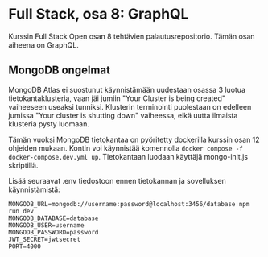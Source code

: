 # Full Stack, osa 8: GraphQL

Kurssin Full Stack Open osan 8 tehtävien palautusrepositorio. Tämän osan aiheena on GraphQL.

## MongoDB ongelmat

MongoDB Atlas ei suostunut käynnistämään uudestaan osassa 3 luotua tietokantaklusteria, vaan jäi jumiin "Your Cluster is being created" vaiheeseen useaksi tunniksi. Klusterin terminointi puolestaan on edelleen jumissa "Your cluster is shutting down" vaiheessa, eikä uutta ilmaista klusteria pysty luomaan.

Tämän vuoksi MongoDB tietokantaa on pyöritetty dockerilla kurssin osan 12 ohjeiden mukaan. Kontin voi käynnistää komennolla `docker compose -f docker-compose.dev.yml up`. Tietokantaan luodaan käyttäjä mongo-init.js skriptillä.

Lisää seuraavat .env tiedostoon ennen tietokannan ja sovelluksen käynnistämistä:

```
MONGODB_URL=mongodb://username:password@localhost:3456/database npm run dev
MONGODB_DATABASE=database
MONGODB_USER=username
MONGODB_PASSWORD=password
JWT_SECRET=jwtsecret
PORT=4000
```
